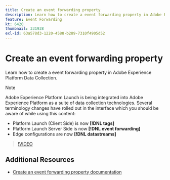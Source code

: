 ```yaml
---
title: Create an event forwarding property
description: Learn how to create a event forwarding property in Adobe Experience Platform Data Collection.
feature: Event Forwarding
kt: 6420
thumbnail: 331938
exl-id: 63a578d3-1220-4588-b289-7310f4905d52
---
```

# Create an event forwarding property

Learn how to create a event forwarding property in Adobe Experience Platform Data Collection.

>[!NOTE]
>
>Adobe Experience Platform Launch is being integrated into Adobe Experience Platform as a suite of data collection technologies. Several terminology changes have rolled out in the interface which you should be aware of while using this content:
>
> * Platform Launch (Client Side) is now **[!DNL tags]** 
> * Platform Launch Server Side is now **[!DNL event forwarding]** 
> * Edge configurations are now **[!DNL datastreams]**

>[!VIDEO](https://video.tv.adobe.com/v/331938?quality=12&learn=on)

## Additional Resources

* [Create an event forwarding property documentation](https://experienceleague.adobe.com/docs/experience-platform/tags/event-forwarding/getting-started.html#create-an-event-forwarding-property)
